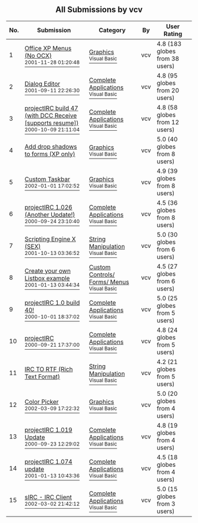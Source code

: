 ﻿<div align="center">

## All Submissions by vcv

</div>

No.  | Submission | Category | By   | User Rating
---- | ---------- | -------- | ---- | -----------
1 | [Office XP Menus \(No OCX\)<br /><sup>2001-11-28 01:20:48</sup>](https://github.com/Planet-Source-Code/vcv-office-xp-menus-no-ocx__1-29279) | [Graphics<br /><sup>Visual Basic</sup>](../ByCategory/graphics__1-46.md) | vcv | 4.8 (183 globes from 38 users)
2 | [Dialog Editor<br /><sup>2001-09-11 22:26:30</sup>](https://github.com/Planet-Source-Code/vcv-dialog-editor__1-28044) | [Complete Applications<br /><sup>Visual Basic</sup>](../ByCategory/complete-applications__1-27.md) | vcv | 4.8 (95 globes from 20 users)
3 | [projectIRC build 47 \(with DCC Receive \[supports resume\]\)<br /><sup>2000-10-09 21:11:04</sup>](https://github.com/Planet-Source-Code/vcv-projectirc-build-47-with-dcc-receive-supports-resume__1-11972) | [Complete Applications<br /><sup>Visual Basic</sup>](../ByCategory/complete-applications__1-27.md) | vcv | 4.8 (58 globes from 12 users)
4 | [Add drop shadows to forms \(XP only\)<br />](https://github.com/Planet-Source-Code/vcv-add-drop-shadows-to-forms-xp-only__1-30129) | [Graphics<br /><sup>Visual Basic</sup>](../ByCategory/graphics__1-46.md) | vcv | 5.0 (40 globes from 8 users)
5 | [Custom Taskbar<br /><sup>2002-01-01 17:02:52</sup>](https://github.com/Planet-Source-Code/vcv-custom-taskbar__1-30287) | [Graphics<br /><sup>Visual Basic</sup>](../ByCategory/graphics__1-46.md) | vcv | 4.9 (39 globes from 8 users)
6 | [projectIRC 1\.026 \(Another Update\!\)<br /><sup>2000-09-24 23:10:40</sup>](https://github.com/Planet-Source-Code/vcv-projectirc-1-026-another-update__1-11655) | [Complete Applications<br /><sup>Visual Basic</sup>](../ByCategory/complete-applications__1-27.md) | vcv | 4.5 (36 globes from 8 users)
7 | [Scripting Engine X \(SEX\)<br /><sup>2001-10-13 03:36:52</sup>](https://github.com/Planet-Source-Code/vcv-scripting-engine-x-sex__1-28040) | [String Manipulation<br /><sup>Visual Basic</sup>](../ByCategory/string-manipulation__1-5.md) | vcv | 5.0 (30 globes from 6 users)
8 | [Create your own Listbox example<br /><sup>2001-01-13 03:44:34</sup>](https://github.com/Planet-Source-Code/vcv-create-your-own-listbox-example__1-14392) | [Custom Controls/ Forms/  Menus<br /><sup>Visual Basic</sup>](../ByCategory/custom-controls-forms-menus__1-4.md) | vcv | 4.5 (27 globes from 6 users)
9 | [projectIRC 1\.0 build 40\!<br /><sup>2000-10-01 18:37:02</sup>](https://github.com/Planet-Source-Code/vcv-projectirc-1-0-build-40__1-11821) | [Complete Applications<br /><sup>Visual Basic</sup>](../ByCategory/complete-applications__1-27.md) | vcv | 5.0 (25 globes from 5 users)
10 | [projectIRC<br /><sup>2000-09-21 17:37:00</sup>](https://github.com/Planet-Source-Code/vcv-projectirc__1-11600) | [Complete Applications<br /><sup>Visual Basic</sup>](../ByCategory/complete-applications__1-27.md) | vcv | 4.8 (24 globes from 5 users)
11 | [IRC TO RTF \(Rich Text Format\)<br />](https://github.com/Planet-Source-Code/vcv-irc-to-rtf-rich-text-format__1-29036) | [String Manipulation<br /><sup>Visual Basic</sup>](../ByCategory/string-manipulation__1-5.md) | vcv | 4.2 (21 globes from 5 users)
12 | [Color Picker<br /><sup>2002-03-09 17:22:32</sup>](https://github.com/Planet-Source-Code/vcv-color-picker__1-32508) | [Graphics<br /><sup>Visual Basic</sup>](../ByCategory/graphics__1-46.md) | vcv | 5.0 (20 globes from 4 users)
13 | [projectIRC 1\.019 Update<br /><sup>2000-09-23 12:29:02</sup>](https://github.com/Planet-Source-Code/vcv-projectirc-1-019-update__1-11636) | [Complete Applications<br /><sup>Visual Basic</sup>](../ByCategory/complete-applications__1-27.md) | vcv | 4.8 (19 globes from 4 users)
14 | [projectIRC 1\.074 update<br /><sup>2001-01-13 10:43:36</sup>](https://github.com/Planet-Source-Code/vcv-projectirc-1-074-update__1-14400) | [Complete Applications<br /><sup>Visual Basic</sup>](../ByCategory/complete-applications__1-27.md) | vcv | 4.5 (18 globes from 4 users)
15 | [sIRC \- IRC Client<br /><sup>2002-03-02 21:42:12</sup>](https://github.com/Planet-Source-Code/vcv-sirc-irc-client__1-32554) | [Complete Applications<br /><sup>Visual Basic</sup>](../ByCategory/complete-applications__1-27.md) | vcv | 5.0 (15 globes from 3 users)
